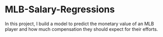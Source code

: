 # MLB-Salary-Regressions
In this project, I build a model to predict the monetary value of an MLB player and how much compensation they should expect for their efforts.
